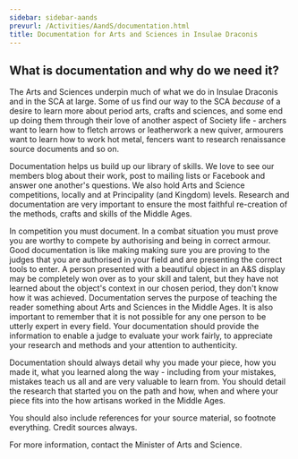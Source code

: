 ```yaml
---
sidebar: sidebar-aands
prevurl: /Activities/AandS/documentation.html
title: Documentation for Arts and Sciences in Insulae Draconis
---
```


## What is documentation and why do we need it?

The Arts and Sciences underpin much of what we do in Insulae Draconis and in the SCA at large.  Some of us find our way to the SCA *because* of a desire to learn more about period arts, crafts and sciences, and some end up doing them through their love of another aspect of Society life - archers want to learn how to fletch arrows or leatherwork a new quiver, armourers want to learn how to work hot metal, fencers want to research renaissance source documents and so on.  

Documentation helps us build up our library of skills.  We love to see our members blog about their work, post to mailing lists or Facebook and answer one another's questions.  We also hold Arts and Science competitions, locally and at Principality (and Kingdom) levels.  Research and documentation are very important to ensure the most faithful re-creation of the methods, crafts and skills of the Middle Ages. 

In competition you must document.  In a combat situation you must prove you are worthy to compete by authorising and being in correct armour.  Good documentation is like making making sure you are proving to the judges that you are authorised in your field and are presenting the correct tools to enter.  A person presented with a beautiful object in an A&S display may be completely won over as to your skill and talent, but they have not learned about the object's context in our chosen period, they don't know how it was achieved.  Documentation serves the purpose of teaching the reader something about Arts and Sciences in the Middle Ages. It is also important to remember that it is not possible for any one person to be utterly expert in every field.  Your documentation should provide the information to enable a judge to evaluate your work fairly, to appreciate your research and methods and your attention to authenticity. 

Documentation should always detail why you made your piece, how you made it, what you learned along the way - including from your mistakes, mistakes teach us all and are very valuable to learn from.  You should detail the research that started you on the path and how, when and where your piece fits into the how artisans worked in the Middle Ages.

You should also include references for your source material, so footnote everything.  Credit sources always. 

For more information, contact the Minister of Arts and Science.